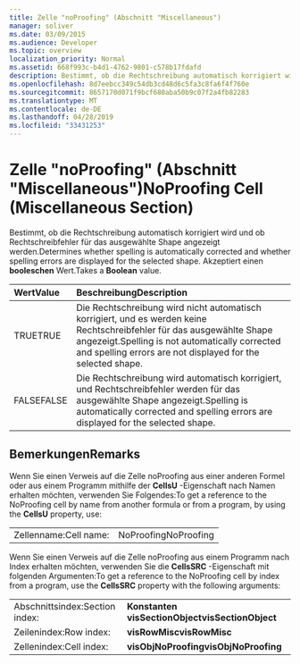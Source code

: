 ```yaml
---
title: Zelle "noProofing" (Abschnitt "Miscellaneous")
manager: soliver
ms.date: 03/09/2015
ms.audience: Developer
ms.topic: overview
localization_priority: Normal
ms.assetid: 668f993c-b4d1-4762-9801-c578b17fdafd
description: Bestimmt, ob die Rechtschreibung automatisch korrigiert wird und ob Rechtschreibfehler für das ausgewählte Shape angezeigt werden. Akzeptiert einen booleschen Wert.
ms.openlocfilehash: 8d7eebcc349c54db3cd48d6c5fa3c8fa6f4f760e
ms.sourcegitcommit: 8657170d071f9bcf680aba50b9c07f2a4fb82283
ms.translationtype: MT
ms.contentlocale: de-DE
ms.lasthandoff: 04/28/2019
ms.locfileid: "33431253"
---
```

# <a name="noproofing-cell-miscellaneous-section"></a><span data-ttu-id="336a3-104">Zelle "noProofing" (Abschnitt "Miscellaneous")</span><span class="sxs-lookup"><span data-stu-id="336a3-104">NoProofing Cell (Miscellaneous Section)</span></span>

<span data-ttu-id="336a3-105">Bestimmt, ob die Rechtschreibung automatisch korrigiert wird und ob Rechtschreibfehler für das ausgewählte Shape angezeigt werden.</span><span class="sxs-lookup"><span data-stu-id="336a3-105">Determines whether spelling is automatically corrected and whether spelling errors are displayed for the selected shape.</span></span> <span data-ttu-id="336a3-106">Akzeptiert einen **booleschen** Wert.</span><span class="sxs-lookup"><span data-stu-id="336a3-106">Takes a **Boolean** value.</span></span> 
  
|<span data-ttu-id="336a3-107">**Wert**</span><span class="sxs-lookup"><span data-stu-id="336a3-107">**Value**</span></span>|<span data-ttu-id="336a3-108">**Beschreibung**</span><span class="sxs-lookup"><span data-stu-id="336a3-108">**Description**</span></span>|
|:-----|:-----|
|<span data-ttu-id="336a3-109">TRUE</span><span class="sxs-lookup"><span data-stu-id="336a3-109">TRUE</span></span>  <br/> |<span data-ttu-id="336a3-110">Die Rechtschreibung wird nicht automatisch korrigiert, und es werden keine Rechtschreibfehler für das ausgewählte Shape angezeigt.</span><span class="sxs-lookup"><span data-stu-id="336a3-110">Spelling is not automatically corrected and spelling errors are not displayed for the selected shape.</span></span>  <br/> |
|<span data-ttu-id="336a3-111">FALSE</span><span class="sxs-lookup"><span data-stu-id="336a3-111">FALSE</span></span>  <br/> |<span data-ttu-id="336a3-112">Die Rechtschreibung wird automatisch korrigiert, und Rechtschreibfehler werden für das ausgewählte Shape angezeigt.</span><span class="sxs-lookup"><span data-stu-id="336a3-112">Spelling is automatically corrected and spelling errors are displayed for the selected shape.</span></span>  <br/> |
   
## <a name="remarks"></a><span data-ttu-id="336a3-113">Bemerkungen</span><span class="sxs-lookup"><span data-stu-id="336a3-113">Remarks</span></span>

<span data-ttu-id="336a3-114">Wenn Sie einen Verweis auf die Zelle noProofing aus einer anderen Formel oder aus einem Programm mithilfe der **CellsU** -Eigenschaft nach Namen erhalten möchten, verwenden Sie Folgendes:</span><span class="sxs-lookup"><span data-stu-id="336a3-114">To get a reference to the NoProofing cell by name from another formula or from a program, by using the **CellsU** property, use:</span></span> 
  
|||
|:-----|:-----|
|<span data-ttu-id="336a3-115">Zellenname:</span><span class="sxs-lookup"><span data-stu-id="336a3-115">Cell name:</span></span>  <br/> |<span data-ttu-id="336a3-116">NoProofing</span><span class="sxs-lookup"><span data-stu-id="336a3-116">NoProofing</span></span>  <br/> |
   
<span data-ttu-id="336a3-117">Wenn Sie einen Verweis auf die Zelle noProofing aus einem Programm nach Index erhalten möchten, verwenden Sie die **CellsSRC** -Eigenschaft mit folgenden Argumenten:</span><span class="sxs-lookup"><span data-stu-id="336a3-117">To get a reference to the NoProofing cell by index from a program, use the **CellsSRC** property with the following arguments:</span></span> 
  
|||
|:-----|:-----|
|<span data-ttu-id="336a3-118">Abschnittsindex:</span><span class="sxs-lookup"><span data-stu-id="336a3-118">Section index:</span></span>  <br/> |<span data-ttu-id="336a3-119">**Konstanten visSectionObject**</span><span class="sxs-lookup"><span data-stu-id="336a3-119">**visSectionObject**</span></span> <br/> |
|<span data-ttu-id="336a3-120">Zeilenindex:</span><span class="sxs-lookup"><span data-stu-id="336a3-120">Row index:</span></span>  <br/> |<span data-ttu-id="336a3-121">**visRowMisc**</span><span class="sxs-lookup"><span data-stu-id="336a3-121">**visRowMisc**</span></span> <br/> |
|<span data-ttu-id="336a3-122">Zellenindex:</span><span class="sxs-lookup"><span data-stu-id="336a3-122">Cell index:</span></span>  <br/> |<span data-ttu-id="336a3-123">**visObjNoProofing**</span><span class="sxs-lookup"><span data-stu-id="336a3-123">**visObjNoProofing**</span></span> <br/> |
   

